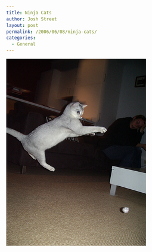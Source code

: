 ```yaml
---
title: Ninja Cats
author: Josh Street
layout: post
permalink: /2006/06/08/ninja-cats/
categories:
  - General
---
```

<p><a href="http://flickr.com/photos/joahua/sets/72157594158612695/"><img src="/blog/wp-content/2006/06/ninjacat2.jpg" alt="Ninja cat goes crazy over aluminium foil ball" /></a></p>
